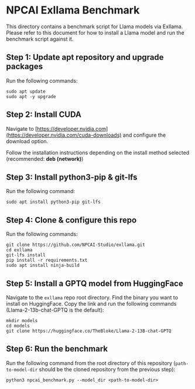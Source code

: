 # NPCAI Exllama Benchmark

This directory contains a benchmark script for Llama models via Exllama. Please refer to this document for how to install a Llama model and run the benchmark script against it.

## Step 1: Update apt repository and upgrade packages

Run the following commands:

```
sudo apt update
sudo apt -y upgrade
```

## Step 2: Install CUDA
Navigate to [https://developer.nvidia.com](https://developer.nvidia.com/cuda-downloads) and configure the download option.

Follow the installation instructions depending on the install method selected (recommended: **deb (network)**)


## Step 3: Install python3-pip & git-lfs

Run the following command:

```
sudo apt install python3-pip git-lfs
```

## Step 4: Clone & configure this repo

Run the following commands:

```
git clone https://github.com/NPCAI-Studio/exllama.git
cd exllama
git-lfs install
pip install -r requirements.txt
sudo apt install ninja-build
```

## Step 5: Install a GPTQ model from HuggingFace

Navigate to the `exllama` repo root directory. Find the binary you want to install on HuggingFace. Copy the link and run the following commands (Llama-2-13b-chat-GPTQ is the default):

```
mkdir models
cd models
git clone https://huggingface.co/TheBloke/Llama-2-13B-chat-GPTQ
```

## Step 6: Run the benchmark

Run the following command from the root directory of this repository (`path-to-model-dir` should be the cloned repository from the previous step):

```
python3 npcai_benchmark.py --model_dir <path-to-model-dir>
```
